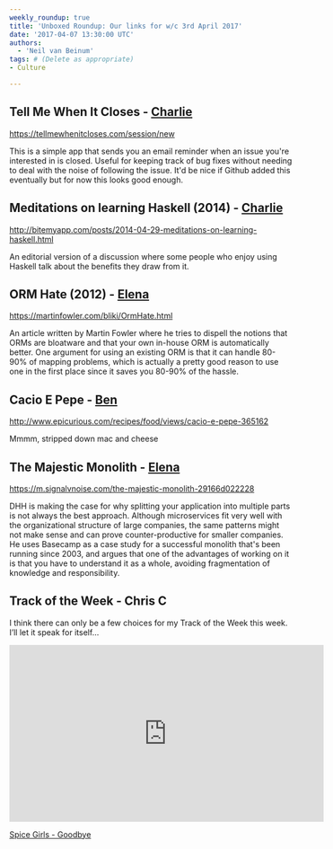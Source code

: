 ```yaml
---
weekly_roundup: true
title: 'Unboxed Roundup: Our links for w/c 3rd April 2017'
date: '2017-04-07 13:30:00 UTC'
authors:
  - 'Neil van Beinum'
tags: # (Delete as appropriate)
- Culture

---
```


## Tell Me When It Closes - [Charlie](/team#charlie-egan)

https://tellmewhenitcloses.com/session/new

This is a simple app that sends you an email reminder when an issue you're interested in is closed. Useful for keeping track of bug fixes without needing to deal with the noise of following the issue. It'd be nice if Github added this eventually but for now this looks good enough.

## Meditations on learning Haskell (2014) - [Charlie](/team#charlie-egan)

http://bitemyapp.com/posts/2014-04-29-meditations-on-learning-haskell.html

An editorial version of a discussion where some people who enjoy using Haskell talk about the benefits they draw from it.

## ORM Hate (2012) - [Elena](/team#elena-tanasoiu)

https://martinfowler.com/bliki/OrmHate.html

An article written by Martin Fowler where he tries to dispell the notions that ORMs are bloatware and that your own in-house ORM is automatically better. One argument for using an existing ORM is that it can handle 80-90% of mapping problems, which is actually a pretty good reason to use one in the first place since it saves you 80-90% of the hassle.

## Cacio E Pepe - [Ben](/team#ben-wong)

http://www.epicurious.com/recipes/food/views/cacio-e-pepe-365162

Mmmm, stripped down mac and cheese

## The Majestic Monolith - [Elena](/team#elena-tanasoiu)

https://m.signalvnoise.com/the-majestic-monolith-29166d022228

DHH is making the case for why splitting your application into multiple parts is not always the best approach. Although microservices fit very well with the organizational structure of large companies, the same patterns might not make sense and can prove counter-productive for smaller companies. He uses Basecamp as a case study for a successful monolith that's been running since 2003, and argues that one of the advantages of working on it is that you have to understand it as a whole, avoiding fragmentation of knowledge and responsibility.

## Track of the Week - Chris C

I think there can only be a few choices for my Track of the Week this week. I’ll let it speak for itself…

<iframe width="560" height="315" src="https://www.youtube.com/embed/eegDtyrSUZw" frameborder="0" allowfullscreen></iframe>

[Spice Girls - Goodbye](https://www.youtube.com/watch?v=eegDtyrSUZw)

